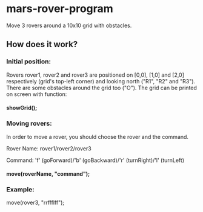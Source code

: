 # mars-rover-program
Move 3 rovers around a 10x10 grid with obstacles. 

## How does it work?

### Initial position:

Rovers rover1, rover2 and rover3 are positioned on [0,0], [1,0] and [2,0] respectively (grid's top-left corner) 
and looking north ("R1", "R2" and "R3"). There are some obstacles around the grid too ("O"). The grid can be printed on screen with function:

#### showGrid();

### Moving rovers:

In order to move a rover, you should choose the rover and the command.

Rover Name: rover1/rover2/rover3

Command: 'f' (goForward)/'b' (goBackward)/'r' (turnRight)/'l' (turnLeft)

#### move(roverName, "command");

### Example:

move(rover3, "rrffflff");
